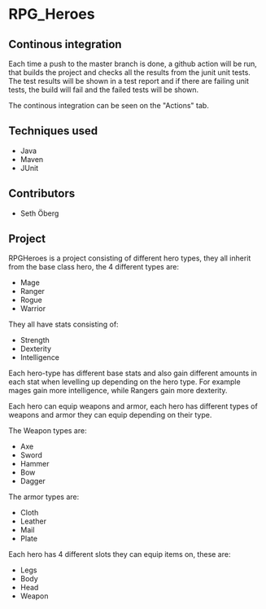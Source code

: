 # RPG_Heroes

## Continous integration 
Each time a push to the master branch is done, a github action will be run, that builds the project and checks all the results from the junit unit tests. The test results will be shown in a test report and if there are failing unit tests, the build will fail and the failed tests will be shown. 

The continous integration can be seen on the "Actions" tab.

## Techniques used
* Java 
* Maven
* JUnit

## Contributors 
* Seth Öberg

## Project
RPGHeroes is a project consisting of different hero types, they all inherit from the base class hero, the 4 different types are: 
* Mage
* Ranger
* Rogue
* Warrior

They all have stats consisting of: 
* Strength
* Dexterity
* Intelligence 

Each hero-type has different base stats and also gain different amounts in each stat when levelling up depending on the hero type. For example mages gain more intelligence, while Rangers gain more dexterity. 

Each hero can equip weapons and armor, each hero has different types of weapons and armor they can equip depending on their type. 

The Weapon types are:
* Axe 
* Sword 
* Hammer 
* Bow 
* Dagger 

The armor types are: 
* Cloth
* Leather 
* Mail
* Plate 

Each hero has 4 different slots they can equip items on, these are: 
* Legs
* Body
* Head 
* Weapon



